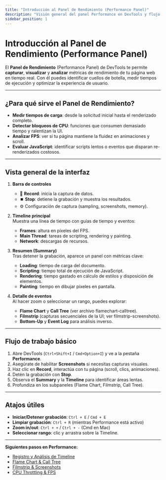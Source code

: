 ```yaml
---
title: "Introducción al Panel de Rendimiento (Performance Panel)"
description: "Visión general del panel Performance en DevTools y flujo de trabajo básico para analizar el rendimiento de tu página"
sidebar_position: 1
---
```


# Introducción al Panel de Rendimiento (Performance Panel)

El **Panel de Rendimiento** (Performance Panel) de DevTools te permite **capturar**, **visualizar** y **analizar** métricas de rendimiento de tu página web en tiempo real. Con él puedes identificar cuellos de botella, medir tiempos de ejecución y optimizar la experiencia de usuario.

---

## ¿Para qué sirve el Panel de Rendimiento?

- **Medir tiempos de carga**: desde la solicitud inicial hasta el renderizado completo.  
- **Detectar bloqueos de CPU**: funciones que consumen demasiado tiempo y ralentizan la UI.  
- **Analizar FPS**: ver si tu página mantiene la fluidez en animaciones y scroll.  
- **Evaluar JavaScript**: identificar scripts lentos o eventos que disparan re-renderizados costosos.

---

## Vista general de la interfaz

1. **Barra de controles**  
   - 🔴 **Record**: inicia la captura de datos.  
   - ⏹️ **Stop**: detiene la grabación y muestra los resultados.  
   - ⚙️ Configuración de captura (sampling, screenshots, memory).

2. **Timeline principal**  
   Muestra una línea de tiempo con guías de tiempo y eventos:  
   - **Frames**: altura en píxeles del FPS.  
   - **Main Thread**: tareas de scripting, rendering y painting.  
   - **Network**: descargas de recursos.

3. **Resumen (Summary)**  
   Tras detener la grabación, aparece un panel con métricas clave:  
   - **Loading**: tiempo de carga del documento.  
   - **Scripting**: tiempo total de ejecución de JavaScript.  
   - **Rendering**: tiempo gastado en cálculo de estilos y disposición de elementos.  
   - **Painting**: tiempo en dibujar píxeles en pantalla.

4. **Detalle de eventos**  
   Al hacer zoom o seleccionar un rango, puedes explorar:  
   - **Flame Chart** y **Call Tree** (ver archivo flamechart-calltree).  
   - **Filmstrip** (capturas secuenciales de la UI; ver filmstrip-screenshots).  
   - **Bottom-Up** y **Event Log** para análisis inverso.

---

## Flujo de trabajo básico

1. Abre DevTools (`Ctrl+Shift+I` / `Cmd+Option+I`) y ve a la pestaña **Performance**.  
2. Asegúrate de habilitar **Screenshots** si necesitas capturas visuales.  
3. Haz clic en **Record**, interactúa con tu página (scroll, clics, animaciones).  
4. Detén la grabación con **Stop**.  
5. Observa el **Summary** y la **Timeline** para identificar áreas lentas.  
6. Profundiza en los subpaneles (Flame Chart, Filmstrip, Call Tree).

---

## Atajos útiles

- **Iniciar/Detener grabación**: `Ctrl + E` / `Cmd + E`  
- **Limpiar grabación**: `Ctrl + R` (mientras Performance está activo)  
- **Zoom in/out**: `Ctrl + +` / `Ctrl + -` (Cmd en Mac)  
- **Seleccionar rango**: clic y arrastra sobre la Timeline.

---

**Siguientes pasos en Performance:**  
- [Registro y Análisis de Timeline](registro-analisis-timeline)  
- [Flame Chart & Call Tree](flamechart-calltree)  
- [Filmstrip & Screenshots](filmstrip-screenshots)  
- [CPU Throttling & FPS](cpu-throttling)  
